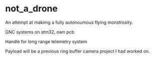# not_a_drone
An attempt at makimg a fully autonoumous flying monstrosity.

GNC systems on stm32, own pcb

Handle for long range telemetry system

Payload will be a previous ring buffer camera project I had worked on.
